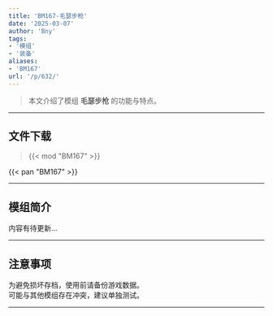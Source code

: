 ```yaml
---
title: 'BM167-毛瑟步枪'
date: '2025-03-07'
author: 'Bny'
tags:
- '模组'
- '装备'
aliases:
- 'BM167'
url: '/p/632/'
---
```


> 本文介绍了模组 **毛瑟步枪** 的功能与特点。

---

## 文件下载  

> {{< mod "BM167" >}}  

{{< pan "BM167" >}}  

---

## 模组简介

>  
内容有待更新...  

---

## 注意事项

>  
为避免损坏存档，使用前请备份游戏数据。  
可能与其他模组存在冲突，建议单独测试。  

---

